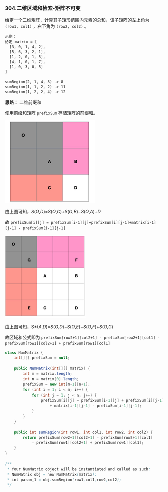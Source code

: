 ### 304.二维区域和检索-矩阵不可变

给定一个二维矩阵，计算其子矩形范围内元素的总和，该子矩阵的左上角为 `(row1, col1)` ，右下角为 `(row2, col2)` 。

``` markndown
示例：
给定 matrix = [
  [3, 0, 1, 4, 2],
  [5, 6, 3, 2, 1],
  [1, 2, 0, 1, 5],
  [4, 1, 0, 1, 7],
  [1, 0, 3, 0, 5]
]

sumRegion(2, 1, 4, 3) -> 8
sumRegion(1, 1, 2, 2) -> 11
sumRegion(1, 2, 2, 4) -> 12
```



**思路：** 二维前缀和

使用前缀和矩阵 `prefixSum` 存储矩阵的前缀和。

<img src="img/304-1.jpg" style="zoom:40%">

由上图可知，*S*(*O*,*D*)=*S*(*O*,*C*)+*S*(*O*,*B*)−*S*(*O*,*A*)+*D*

故  `prefixSum[i][j] = prefixSum[i-1][j]+prefixSum[i][j-1]+matrix[i-1][j-1] - prefixSum[i-1][j-1]`

<img src="img/304-2.jpg" style="zoom:40%">

由上图可知，S*(*A*,*D*)=*S*(*O*,*D*)−*S*(*O*,*E*)−*S*(*O*,*F*)+*S*(*O*,*G*)

故区域和公式即为 `prefixSum[row2+1][col2+1] - prefixSum[row2+1][col1] - prefixSum[row1][col2+1] + prefixSum[row1][col1]`



``` java
class NumMatrix {
    int[][] prefixSum = null;

    public NumMatrix(int[][] matrix) {
        int m = matrix.length;
        int n = matrix[0].length;
        prefixSum = new int[m+1][n+1];
        for (int i = 1; i < m; i++) {
            for (int j = 1; j < n; j++) {
                prefixSum[i][j] = prefixSum[i-1][j] + prefixSum[i][j-1] 
                    + matrix[i-1][j-1] - prefixSum[i-1][j-1];
            }
        }
    }
    
    public int sumRegion(int row1, int col1, int row2, int col2) {
        return prefixSum[row2+1][col2+1] - prefixSum[row2+1][col1]
            - prefixSum[row1][col2+1] + prefixSum[row1][col1];
    }
}

/**
 * Your NumMatrix object will be instantiated and called as such:
 * NumMatrix obj = new NumMatrix(matrix);
 * int param_1 = obj.sumRegion(row1,col1,row2,col2);
 */
```

